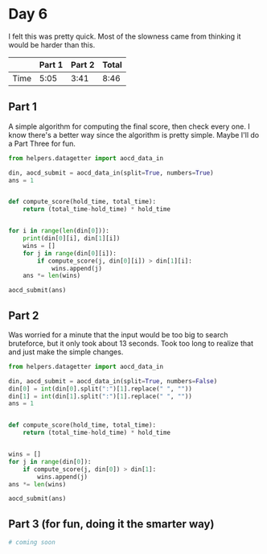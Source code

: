 # Day 6
I felt this was pretty quick. Most of the slowness came from thinking it would be harder than this.

|      | Part 1 | Part 2 | Total |
|------|--------|--------|-------|
| Time | 5:05   | 3:41   | 8:46  |

## Part 1
A simple algorithm for computing the final score, then check every one. I know there's a better way since the algorithm is pretty simple. Maybe I'll do a Part Three for fun.
```python
from helpers.datagetter import aocd_data_in

din, aocd_submit = aocd_data_in(split=True, numbers=True)
ans = 1


def compute_score(hold_time, total_time):
    return (total_time-hold_time) * hold_time


for i in range(len(din[0])):
    print(din[0][i], din[1][i])
    wins = []
    for j in range(din[0][i]):
        if compute_score(j, din[0][i]) > din[1][i]:
            wins.append(j)
    ans *= len(wins)

aocd_submit(ans)
```

## Part 2
Was worried for a minute that the input would be too big to search bruteforce, but it only took about 13 seconds. Took too long to realize that and just make the simple changes.
```python
from helpers.datagetter import aocd_data_in

din, aocd_submit = aocd_data_in(split=True, numbers=False)
din[0] = int(din[0].split(":")[1].replace(" ", ""))
din[1] = int(din[1].split(":")[1].replace(" ", ""))
ans = 1


def compute_score(hold_time, total_time):
    return (total_time-hold_time) * hold_time


wins = []
for j in range(din[0]):
    if compute_score(j, din[0]) > din[1]:
        wins.append(j)
ans *= len(wins)

aocd_submit(ans)
```

## Part 3 (for fun, doing it the smarter way)
```python
# coming soon
```